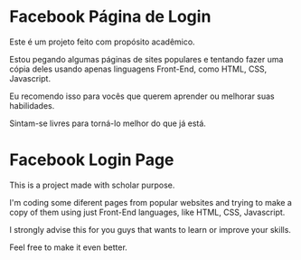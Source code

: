 # Facebook Página de Login

Este é um projeto feito com propósito acadêmico.

Estou pegando algumas páginas de sites populares e tentando fazer uma cópia deles usando apenas linguagens Front-End, como HTML, CSS, Javascript.

Eu recomendo isso para vocês que querem aprender ou melhorar suas habilidades.

Sintam-se livres para torná-lo melhor do que já está.

# Facebook Login Page

This is a project made with scholar purpose.

I'm coding some diferent pages from popular websites and trying to make a copy of them using just Front-End languages, like HTML, CSS, Javascript.

I strongly advise this for you guys that wants to learn or improve your skills.

Feel free to make it even better.
